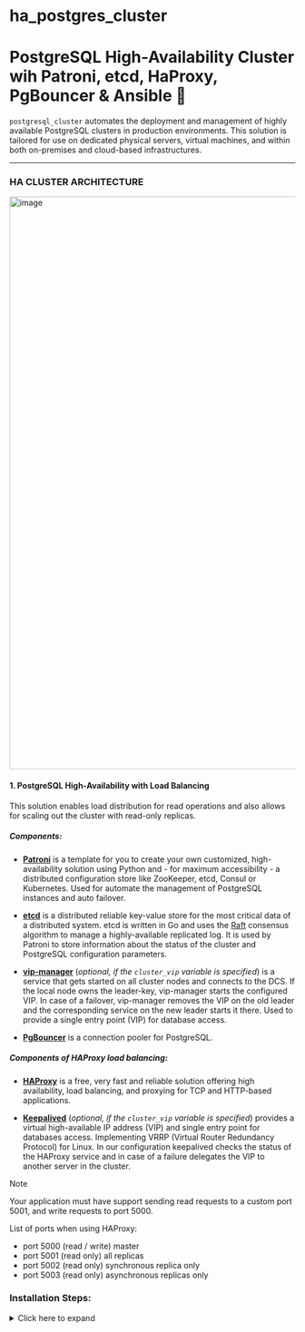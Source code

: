 # ha_postgres_cluster

# PostgreSQL High-Availability Cluster wih Patroni, etcd, HaProxy, PgBouncer & Ansible :elephant: 


`postgresql_cluster` automates the deployment and management of highly available PostgreSQL clusters in production environments. This solution is tailored for use on dedicated physical servers, virtual machines, and within both on-premises and cloud-based infrastructures.

---

### HA CLUSTER ARCHITECTURE

<img width="1010" alt="image" src="https://github.com/user-attachments/assets/39f55240-4063-41bd-a273-006697a0f73e">


#### 1. PostgreSQL High-Availability with Load Balancing

This solution enables load distribution for read operations and also allows for scaling out the cluster with read-only replicas. 

##### Components:

- [**Patroni**](https://github.com/zalando/patroni) is a template for you to create your own customized, high-availability solution using Python and - for maximum accessibility - a distributed configuration store like ZooKeeper, etcd, Consul or Kubernetes. Used for automate the management of PostgreSQL instances and auto failover.

- [**etcd**](https://github.com/etcd-io/etcd) is a distributed reliable key-value store for the most critical data of a distributed system. etcd is written in Go and uses the [Raft](https://raft.github.io/) consensus algorithm to manage a highly-available replicated log. It is used by Patroni to store information about the status of the cluster and PostgreSQL configuration parameters.

- [**vip-manager**](https://github.com/cybertec-postgresql/vip-manager) (_optional, if the `cluster_vip` variable is specified_) is a service that gets started on all cluster nodes and connects to the DCS. If the local node owns the leader-key, vip-manager starts the configured VIP. In case of a failover, vip-manager removes the VIP on the old leader and the corresponding service on the new leader starts it there. Used to provide a single entry point (VIP) for database access.

- [**PgBouncer**](https://pgbouncer.github.io/features.html) is a connection pooler for PostgreSQL.

##### Components of HAProxy load balancing:

- [**HAProxy**](http://www.haproxy.org/) is a free, very fast and reliable solution offering high availability, load balancing, and proxying for TCP and HTTP-based applications. 

- [**Keepalived**](https://github.com/acassen/keepalived)  (_optional, if the `cluster_vip` variable is specified_) provides a virtual high-available IP address (VIP) and single entry point for databases access.
Implementing VRRP (Virtual Router Redundancy Protocol) for Linux. In our configuration keepalived checks the status of the HAProxy service and in case of a failure delegates the VIP to another server in the cluster.

> [!NOTE]
> Your application must have support sending read requests to a custom port 5001, and write requests to port 5000.

List of ports when using HAProxy:
- port 5000 (read / write) master
- port 5001 (read only) all replicas
- port 5002 (read only) synchronous replica only
- port 5003 (read only) asynchronous replicas only



### Installation Steps:

<details><summary>Click here to expand</summary><p>

0. [Install Ansible](https://docs.ansible.com/ansible/latest/installation_guide/intro_installation.html) on one control node (which could easily be a laptop)

```
sudo apt update && sudo apt install -y python3-pip sshpass git
pip3 install ansible
```

1. Download or clone this repository

```
git clone https://github.com/mhmt1420/ha_postgres_cluster.git
```

2. Go to the directory


3. Install depedencies on the Ansible control node

```
 # Update system packages
sudo apt update && sudo apt upgrade -y

# Install Python3 and Pip
sudo apt install -y python3 python3-pip

# Install Ansible
sudo apt install -y ansible

# Install required Python libraries
pip3 install psycopg2-binary netaddr jinja2 pyyaml requests

```

4. Edit the inventory file based on your environment!

Specify (non-public) IP addresses and connection settings such as (`ansible_user`) etc. for your environment

5. Edit the variable file main.yml

6. Try to connect to hosts from ansible server

7. Run playbooks in-order as below:

```
ansible-playbook -i inventory.yaml main.yml -kK
```

```
ansible-playbook -i inventory-etcd.yml configure-etcd.yml -kK
```

```
ansible-playbook -i inventory-haproxy.yml haproxy-conf.yml -kK
```

```
ansible-playbook -i inventory-keepalived.yml keepalived-conf.yml -kK
```

```
ansible-playbook -i inventory-haproxy.yml keepalived-conf.yml -kK
```

```
ansible-playbook -i inventory.yaml pgbouncer-conf.yml -kK
```


----
> [!NOTE]
> If there are missing sudo password in Ansible, Try with the option -kK. It will prompt for password. -k, --ask-pass: ask for connection password -K, --ask-become-pass: ask for privilege escalation password. Also sshpass program must be installed.


References: https://github.com/vitabaks/postgresql_cluster/blob/master/README.md
